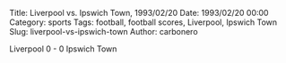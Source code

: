 Title: Liverpool vs. Ipswich Town, 1993/02/20
Date: 1993/02/20 00:00
Category: sports
Tags: football, football scores, Liverpool, Ipswich Town
Slug: liverpool-vs-ipswich-town
Author: carbonero


Liverpool 0 - 0 Ipswich Town
